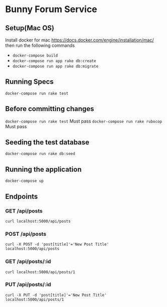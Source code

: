 # Bunny Forum Service

## Setup(Mac OS)
Install docker for mac https://docs.docker.com/engine/installation/mac/ then run the following commands
* ```docker-compose build```
* ```docker-compose run app rake db:create```
* ```docker-compose run app rake db:migrate```

## Running Specs
```docker-compose run rake test```

## Before committing changes
```docker-compose run rake test``` Must pass
```docker-compose run rake rubocop``` Must pass

## Seeding the test database
```docker-compose run rake db:seed```

## Running the application
```docker-compose up```

## Endpoints

### GET /api/posts
```curl localhost:5000/api/posts```

### POST /api/posts
```curl -X POST -d 'post[title]'='New Post Title' localhost:5000/api/posts```

### GET /api/posts/:id
```curl localhost:5000/api/posts/1```

### PUT /api/posts/:id
```curl -X PUT -d 'post[title]'='New Post Title' localhost:5000/api/posts/1```
